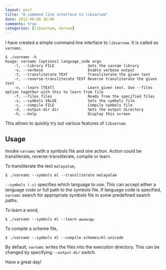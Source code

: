 ```yaml
---
layout: post
title: "A command line interface to libvarnam"
date: 2012-08-08 16:00
comments: true
categories: [libvarnam, Varnam]
---
```

I have created a simple command line interface to `libvarnam`. It is called as `varnamc`.

```
$ ./varnamc -h
Usage: varnamc [options] language_code args
    -l, --library FILE               Sets the varnam library
    -v, --verbose                    Enable verbose output
    -t, --transliterate TEXT         Transliterate the given text
    -r, --reverse-transliterate TEXT Reverse transliterate the given text
    -n, --learn [TEXT]               Learn given text. Use --files option together with this to learn from file
    -f, --files files                Reads from the specified files
    -s, --symbols VALUE              Sets the symbols file
    -c, --compile FILE               Compile symbols file
    -d, --output-dir dir             Sets the output directory
    -h, --help                       Display this screen
```

This allows to quickly try out various features of `libvarnam`.

Usage
------
Invoke `varnamc` with a symbols file and one action. Action could be transliterate, reverse-transliterate, compile or learn.

To transliterate the text `malayalam`,

```
$ ./varnamc --symbols ml --transliterate malayalam
```

`--symbols (-s)` specifies which language to use. This can accept either a language code or full path to the symbols file. If language code is specified, `varnamc` search for appropriate symbols file in some predefined search paths.

To learn a word,

```
$ ./varnamc --symbols ml --learn മലയാളം
```

To compile a scheme file,

```
$ ./varnamc --symbols ml --compile schemes/ml-unicode
```

By default, `varnamc` writes the files into the execution directory. This can be changed by specifying `--output-dir` switch.

Have a great day!